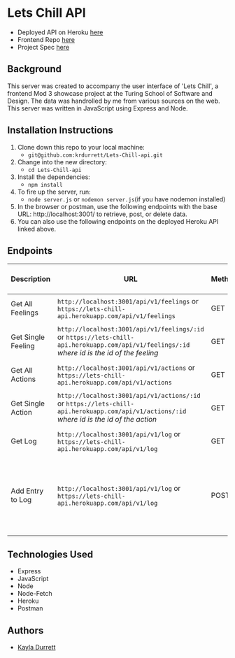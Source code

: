 # Lets Chill API


- Deployed API on Heroku [here](https://lets-chill-api.herokuapp.com/) <br>
- Frontend Repo [here](https://github.com/krdurrett/Lets_Chill_ui) <br>
- Project Spec [here](https://frontend.turing.edu/projects/module-3/showcase.html)

## Background

This server was created to accompany the user interface of 'Lets Chill', a frontend Mod 3 showcase project at the Turing School of Software and Design. The data was handrolled by me from various sources on the web. This server was written in JavaScript using Express and Node.

## Installation Instructions

1. Clone down this repo to your local machine:
    - `git@github.com:krdurrett/Lets-Chill-api.git`
2. Change into the new directory:
    - `cd Lets-Chill-api`
3. Install the dependencies:
    - `npm install`
4. To fire up the server, run:
    - `node server.js` or `nodemon server.js`(if you have nodemon installed)
5. In the browser or postman, use the following endpoints with the base URL: http://localhost:3001/ to retrieve, post, or delete data. 
6. You can also use the following endpoints on the deployed Heroku API linked above. 

## Endpoints

| Description | URL         | Method      | Required Properties for Request | Sample Sucessful Response |
| ----------- | ----------- | ----------- | ------------------------------- | ------------------------- |
| Get All Feelings | `http://localhost:3001/api/v1/feelings` or `https://lets-chill-api.herokuapp.com/api/v1/feelings` | GET | none | array containing all feeling objects |    
| Get Single Feeling | `http://localhost:3001/api/v1/feelings/:id` or `https://lets-chill-api.herokuapp.com/api/v1/feelings/:id` <br> *where id is the id of the feeling* | GET | none | object containing information on a single feeling |
| Get All Actions | `http://localhost:3001/api/v1/actions` or `https://lets-chill-api.herokuapp.com/api/v1/actions` | GET | none | array containing all action objects | 
| Get Single Action | `http://localhost:3001/api/v1/actions/:id` or `https://lets-chill-api.herokuapp.com/api/v1/actions/:id` <br> *where id is the id of the action* | GET | none | object containing information on a single action |
| Get Log | `http://localhost:3001/api/v1/log` or `https://lets-chill-api.herokuapp.com/api/v1/log` | GET | none | array containing all log entries |
| Add Entry to Log | `http://localhost:3001/api/v1/log` or `https://lets-chill-api.herokuapp.com/api/v1/log` | POST | `{ "date": "1/28/2022", "feeling": "Calm", "action": "Prioritize Sleep", "helped": true}` | `{ "id": 1646161483052, "date": "1/28/2022", "feeling": "Calm", "action": "Prioritize Sleep", "helped": true }` |


## Technologies Used

- Express
- JavaScript
- Node
- Node-Fetch
- Heroku
- Postman

## Authors

- [Kayla Durrett](https://github.com/krdurrett)
